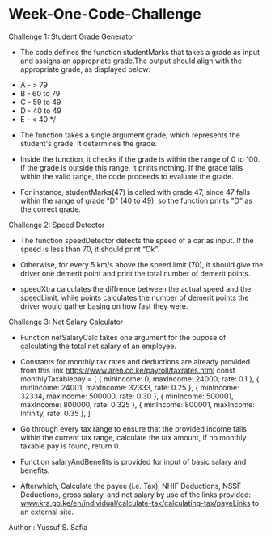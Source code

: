 # Week-One-Code-Challenge

Challenge 1: Student Grade Generator

- The code defines the function studentMarks that takes a grade as input and assigns an appropriate grade.The output should align with the appropriate grade, as displayed below:
 * A - >  79
 * B - 60 to 79 
 * C - 59 to 49 
 * D - 40 to 49 
 * E - <  40
 */
- The function takes a single argument grade, which represents the student's grade. It determines the grade.

- Inside the function, it checks if the grade is within the range of 0 to 100. If the grade is outside this range, it prints nothing. If the grade falls within the valid range, the code proceeds to evaluate the grade.

- For instance, studentMarks(47) is called with grade 47, since 47 falls within the range of grade "D" (40 to 49), so the function prints "D" as the correct grade.


Challenge 2: Speed Detector

- The function speedDetector detects the speed of a car as input. If the speed is less than 70, it should print “Ok”. 

- Otherwise, for every 5 km/s above the speed limit (70), it should give the driver one demerit point and print the total number of demerit points.

- speedXtra calculates the diffrence between the actual speed and the speedLimit, while points calculates the number of demerit points the driver would gather basing on how fast they were.


Challenge 3: Net Salary Calculator

- Function netSalaryCalc takes one argument for the pupose of calculating the total net salary of an employee.

- Constants for monthly tax rates and deductions are already provided from this link https://www.aren.co.ke/payroll/taxrates.html
     const monthlyTaxablepay = [
        { minIncome: 0, maxIncome: 24000, rate: 0.1 },
        { minIncome: 24001, maxIncome: 32333, rate: 0.25 },
        { minIncome: 32334, maxIncome: 500000, rate: 0.30 },
        { minIncome: 500001, maxIncome: 800000, rate: 0.325 },
        { minIncome: 800001, maxIncome: Infinity, rate: 0.35 },
      ]
- Go through every tax range to ensure that the provided income falls within the current tax range, calculate the tax amount, if no monthly taxable pay is found, return 0.

- Function salaryAndBenefits is provided for input of basic salary and benefits.

- Afterwhich, Calculate the payee (i.e. Tax), NHIF Deductions, NSSF Deductions, gross salary, and net salary by use of the links provided: - www.kra.go.ke/en/individual/calculate-tax/calculating-tax/payeLinks to an external site.


Author : Yussuf S. Safia
